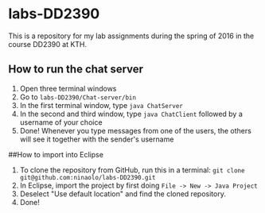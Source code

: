 # labs-DD2390

This is a repository for my lab assignments during the spring of 2016 in the course DD2390 at KTH.

## How to run the chat server
1. Open three terminal windows
2. Go to `labs-DD2390/Chat-server/bin`
3. In the first terminal window, type `java ChatServer`
4. In the second and third window, type `java ChatClient` followed by a username of your choice
5. Done! Whenever you type messages from one of the users, the others will see it together with the sender's username

##How to import into Eclipse
1. To clone the repository from GitHub, run this in a terminal: `git clone git@github.com:ninaolo/labs-DD2390.git`
2. In Eclipse, import the project by first doing `File -> New -> Java Project`
3. Deselect "Use default location" and find the cloned repository.
5. Done!
